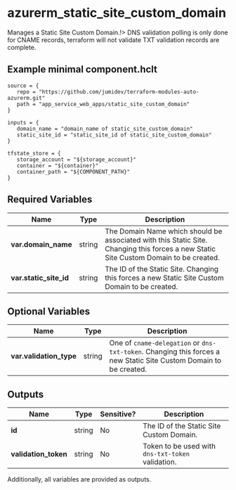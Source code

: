 # azurerm_static_site_custom_domain

Manages a Static Site Custom Domain.!> DNS validation polling is only done for CNAME records, terraform will not validate TXT validation records are complete.

## Example minimal component.hclt

```hcl
source = {
   repo = "https://github.com/jumidev/terraform-modules-auto-azurerm.git" 
   path = "app_service_web_apps/static_site_custom_domain" 
}

inputs = {
   domain_name = "domain_name of static_site_custom_domain" 
   static_site_id = "static_site_id of static_site_custom_domain" 
}

tfstate_store = {
   storage_account = "${storage_account}" 
   container = "${container}" 
   container_path = "${COMPONENT_PATH}" 
}

```

## Required Variables

| Name | Type |  Description |
| ---- | --------- |  ----------- |
| **var.domain_name** | string |  The Domain Name which should be associated with this Static Site. Changing this forces a new Static Site Custom Domain to be created. | 
| **var.static_site_id** | string |  The ID of the Static Site. Changing this forces a new Static Site Custom Domain to be created. | 

## Optional Variables

| Name | Type |  Description |
| ---- | --------- |  ----------- |
| **var.validation_type** | string |  One of `cname-delegation` or `dns-txt-token`. Changing this forces a new Static Site Custom Domain to be created. | 



## Outputs

| Name | Type | Sensitive? | Description |
| ---- | ---- | --------- | --------- |
| **id** | string | No  | The ID of the Static Site Custom Domain. | 
| **validation_token** | string | No  | Token to be used with `dns-txt-token` validation. | 

Additionally, all variables are provided as outputs.
